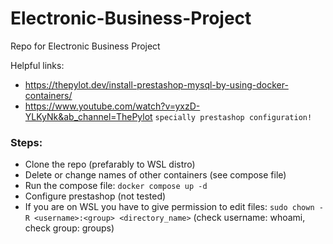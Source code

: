 # Electronic-Business-Project
Repo for Electronic Business Project

Helpful links:
 - https://thepylot.dev/install-prestashop-mysql-by-using-docker-containers/
 - https://www.youtube.com/watch?v=yxzD-YLKyNk&ab_channel=ThePylot `specially prestashop configuration!`

### Steps:
 - Clone the repo (prefarably to WSL distro)
 - Delete or change names of other containers (see compose file)
 - Run the compose file: `docker compose up -d`
 - Configure prestashop (not tested)
 - If you are on WSL you have to give permission to edit files: `sudo chown -R <username>:<group> <directory_name>`
 (check username: whoami, check group: groups)
